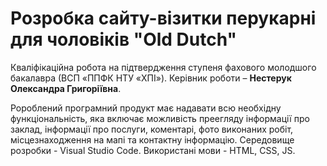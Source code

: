 # Розробка сайту-візитки перукарні для чоловіків "Old Dutch"

Кваліфікаційна робота на підтвердження ступеня фахового молодшого бакалавра (ВСП «ППФК НТУ «ХПІ»). Керівник роботи – **Нестерук Олександра Григоріївна**.

Ророблений програмний продукт має надавати всю необхідну функціональність, яка включає можливість преегляду інформації про заклад, інформації про послуги, коментарі, фото виконаних робіт, місцезнаходження на мапі та контактну інформацію. Середовище розробки - Visual Studio Codе. Використані мови - HTML, CSS, JS.
